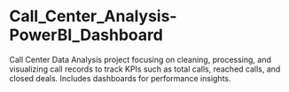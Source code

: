# Call_Center_Analysis-PowerBI_Dashboard
Call Center Data Analysis project focusing on cleaning, processing, and visualizing call records to track KPIs such as total calls, reached calls, and closed deals. Includes dashboards for performance insights.
